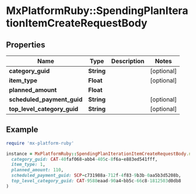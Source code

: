 # MxPlatformRuby::SpendingPlanIterationItemCreateRequestBody

## Properties

| Name | Type | Description | Notes |
| ---- | ---- | ----------- | ----- |
| **category_guid** | **String** |  | [optional] |
| **item_type** | **Float** |  | [optional] |
| **planned_amount** | **Float** |  |  |
| **scheduled_payment_guid** | **String** |  | [optional] |
| **top_level_category_guid** | **String** |  | [optional] |

## Example

```ruby
require 'mx-platform-ruby'

instance = MxPlatformRuby::SpendingPlanIterationItemCreateRequestBody.new(
  category_guid: CAT-40faf068-abb4-405c-8f6a-e883ed541fff,
  item_type: 1,
  planned_amount: 110,
  scheduled_payment_guid: SCP-c731988a-712f-4f83-9b3b-0aa5b3d5208b,
  top_level_category_guid: CAT-9588eaad-90a4-bb5c-66c8-1812503d0db8
)
```

